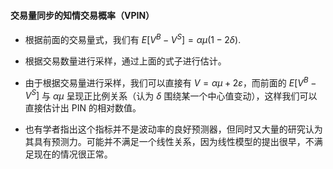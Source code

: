 #### 交易量同步的知情交易概率（VPIN）

- 根据前面的交易量式，我们有 $E[V^B-V^S]=αμ(1-2δ)$.

- 根据交易数量进行采样，通过上面的式子进行估计。

- 由于根据交易量进行采样，我们可以直接有 $V=αμ+2ε$，而前面的 $E[V^B-V^S]$ 与 $αμ$ 呈现正比例关系（认为 $δ$ 围绕某一个中心值变动），这样我们可以直接估计出 PIN 的相对数值。

- 也有学者指出这个指标并不是波动率的良好预测器，但同时又大量的研究认为其具有预测力。可能并不满足一个线性关系，因为线性模型的提出很早，不满足现在的情况很正常。